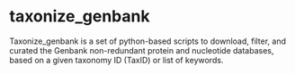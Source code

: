 # taxonize_genbank

Taxonize_genbank is a set of python-based scripts to download, filter, and curated the Genbank non-redundant protein and nucleotide databases, based on a given taxonomy ID (TaxID) or list of keywords. 
